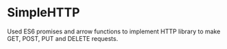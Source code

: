 # SimpleHTTP
Used ES6 promises and arrow functions to implement HTTP library to make GET, POST, PUT and DELETE requests.
